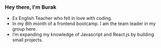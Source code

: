### Hey there, I'm Burak

<!--
**Augustcode99/Augustcode99** is a ✨ _special_ ✨ repository because its `README.md` (this file) appears on your GitHub profile.
Here are some ideas to get you started:
- 🌱 I’m currently expanding my knowledge of Javascript and React.js by building small projects
- 💬 Ask me about ...
- 📫 How to reach me: ...
-->
- Ex English Teacher who fell in love with coding.
- In my 8th month of a frontend bootcamp. I am the team leader in my group here.
- I’m expanding my knowledge of Javascript and React.js by building small projects.
